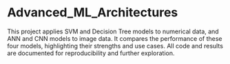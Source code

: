 # Advanced_ML_Architectures
This project applies SVM and Decision Tree models to numerical data, and ANN and CNN models to image data. It compares the performance of these four models, highlighting their strengths and use cases. All code and results are documented for reproducibility and further exploration.

